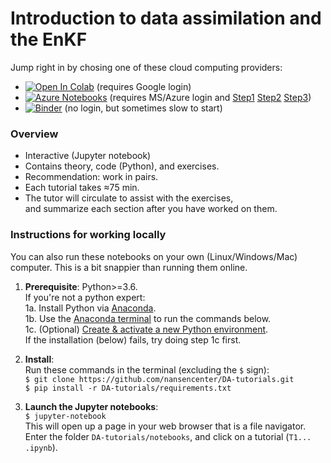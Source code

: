 # Introduction to data assimilation and the EnKF

Jump right in by chosing one of these cloud computing providers:

- [![Open In Colab](https://colab.research.google.com/assets/colab-badge.svg)](http://colab.research.google.com/github/nansencenter/DA-tutorials/blob/Colab) (requires Google login)
- [![Azure Notebooks](https://notebooks.azure.com/launch.png)](https://notebooks.azure.com/import/gh/nansencenter/DA-tutorials) (requires MS/Azure login and
[Step1](./notebooks/resources/instruction_images/azure1.png)
[Step2](./notebooks/resources/instruction_images/azure2.png)
[Step3](./notebooks/resources/instruction_images/azure3.png))
- [![Binder](https://mybinder.org/badge_logo.svg)](https://mybinder.org/v2/gh/nansencenter/DA-tutorials/master)
  (no login, but sometimes slow to start)


### Overview
<!--
! 
! Previews notebooks/resources/getting_started/*.svg
! 
-->

<!---![Getting started 1](./notebooks/resources/getting_started/intro1.svg)-->
<!---![Getting started 2](./notebooks/resources/getting_started/intro2.svg)-->
<!---![Getting started 4](./notebooks/resources/getting_started/intro4.svg)-->

* Interactive (Jupyter notebook)
* Contains theory, code (Python), and exercises.
* Recommendation: work in pairs.
* Each tutorial takes ≈75 min.
* The tutor will circulate to assist with the exercises,  
  and summarize each section after you have worked on them.

### Instructions for working locally
You can also run these notebooks on your own (Linux/Windows/Mac) computer.
This is a bit snappier than running them online.

1. **Prerequisite**: Python>=3.6.  
   If you're not a python expert:  
   1a. Install Python via [Anaconda](https://www.anaconda.com/download).  
   1b. Use the [Anaconda terminal](https://docs.conda.io/projects/conda/en/latest/user-guide/getting-started.html#starting-conda) to run the commands below.  
   1c. (Optional) [Create & activate a new Python environment](https://docs.conda.io/projects/conda/en/latest/user-guide/getting-started.html#managing-environments).  
   If the installation (below) fails, try doing step 1c first.

2. **Install**:  
   Run these commands in the terminal (excluding the `$` sign):  
   `$ git clone https://github.com/nansencenter/DA-tutorials.git`  
   `$ pip install -r DA-tutorials/requirements.txt`  

3. **Launch the Jupyter notebooks**:  
   `$ jupyter-notebook`  
   This will open up a page in your web browser that is a file navigator.  
   Enter the folder `DA-tutorials/notebooks`, and click on a tutorial (`T1... .ipynb`).
